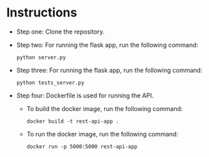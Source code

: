 # Instructions
 - Step one: Clone the repository.
 - Step two: For running the flask app, run the following command:
   
   ```
   python server.py
   ```
 - Step three: For running the flask app, run the following command:

   ```
   python tests_server.py
   ```
 - Step four: Dockerfile is used for running the API.
   - To build the docker image, run the following command:
     ```
     docker build -t rest-api-app .
     ```
   - To run the docker image, run the following command:
     ```
     docker run -p 5000:5000 rest-api-app
     ```
 

